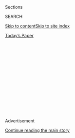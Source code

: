 <div id="app">

<div>

<div>

<div>

<div class="NYTAppHideMasthead css-1q2w90k e1suatyy0">

<div class="section css-ui9rw0 e1suatyy2">

<div class="css-eph4ug er09x8g0">

<div class="css-6n7j50">

</div>

<span class="css-1dv1kvn">Sections</span>

<div class="css-10488qs">

<span class="css-1dv1kvn">SEARCH</span>

</div>

[Skip to content](#site-content)[Skip to site
index](#site-index)

</div>

<div class="css-10698na e1huz5gh0">

</div>

</div>

<div id="masthead-bar-one" class="section hasLinks css-15hmgas e1csuq9d3">

<div class="css-uqyvli e1csuq9d0">

</div>

<div class="css-1uqjmks e1csuq9d1">

</div>

<div class="css-9e9ivx">

[](https://myaccount.nytimes3xbfgragh.onion/auth/login?response_type=cookie&client_id=vi)

</div>

<div class="css-1bvtpon e1csuq9d2">

[Today’s
Paper](https://www.nytimes3xbfgragh.onion/section/todayspaper)

</div>

</div>

</div>

</div>

<div data-aria-hidden="false">

<div id="site-content" data-role="main">

<div>

<div class="css-1aor85t" style="opacity:0.000000001;z-index:-1;visibility:hidden">

<div class="css-1hqnpie">

<div class="css-epjblv">

<span class="css-17xtcya">[Opinion](/section/opinion)</span><span class="css-x15j1o">|</span><span class="css-fwqvlz">Cameras
Won’t Stop Police From
Killing</span>

</div>

<div class="css-k008qs">

<div class="css-1iwv8en">

<span class="css-18z7m18"></span>

<div>

</div>

</div>

<span class="css-1n6z4y">https://nyti.ms/3gVfMZV</span>

<div class="css-1705lsu">

<div class="css-4xjgmj">

<div class="css-4skfbu" data-role="toolbar" data-aria-label="Social Media Share buttons, Save button, and Comments Panel with current comment count" data-testid="share-tools">

  - 
  - 
  - 
  - 
    
    <div class="css-6n7j50">
    
    </div>

  - 
  - 

</div>

</div>

</div>

</div>

</div>

</div>

<div id="NYT_TOP_BANNER_REGION" class="css-13pd83m">

</div>

<div id="top-wrapper" class="css-1sy8kpn">

<div id="top-slug" class="css-l9onyx">

Advertisement

</div>

[Continue reading the main
story](#after-top)

<div class="ad top-wrapper" style="text-align:center;height:100%;display:block;min-height:250px">

<div id="top" class="place-ad" data-position="top" data-size-key="top">

</div>

</div>

<div id="after-top">

</div>

</div>

<div>

<div class="css-v5btjw etb61u70">

<div class="css-v05ibm etb61u71">

[Opinion](/section/opinion)

</div>

</div>

<div id="sponsor-wrapper" class="css-1hyfx7x">

<div id="sponsor-slug" class="css-19vbshk">

Supported by

</div>

[Continue reading the main
story](#after-sponsor)

<div id="sponsor" class="ad sponsor-wrapper" style="text-align:center;height:100%;display:block">

</div>

<div id="after-sponsor">

</div>

</div>

<div class="css-186x18t">

</div>

<div class="css-1vkm6nb ehdk2mb0">

# Cameras Won’t Stop Police From Killing

</div>

Body cams have turned brutality into spectacle.

<div class="css-18e8msd">

<div class="css-vp77d3 epjyd6m0">

<div class="css-1p10dcb ey68jwv0" data-aria-hidden="true">

[![Farhad
Manjoo](https://static01.graylady3jvrrxbe.onion/images/2019/01/08/opinion/farhad-manjoo-opinion/farhad-manjoo-opinion-thumbLarge.png
"Farhad Manjoo")](https://www.nytimes3xbfgragh.onion/by/farhad-manjoo)

</div>

<div class="css-1baulvz">

By [<span class="css-1baulvz last-byline" itemprop="name">Farhad
Manjoo</span>](https://www.nytimes3xbfgragh.onion/by/farhad-manjoo)

<div class="css-8atqhb">

Opinion Columnist

</div>

</div>

</div>

  - June 3,
    2020

  - 
    
    <div class="css-4xjgmj">
    
    <div class="css-pvvomx" data-role="toolbar" data-aria-label="Social Media Share buttons, Save button, and Comments Panel with current comment count" data-testid="share-tools">
    
      - 
      - 
      - 
      - 
        
        <div class="css-6n7j50">
        
        </div>
    
      - 
      - 
    
    </div>
    
    </div>

</div>

<div class="css-79elbk" data-testid="photoviewer-wrapper">

<div class="css-z3e15g" data-testid="photoviewer-wrapper-hidden">

</div>

<div class="css-1a48zt4 ehw59r15" data-testid="photoviewer-children">

![<span class="css-16f3y1r e13ogyst0" data-aria-hidden="true">A police
officer wearing a body cam is seen during a demonstration on May 31,
2020 in Atlanta,
Georgia.</span><span class="css-cnj6d5 e1z0qqy90" itemprop="copyrightHolder"><span class="css-1ly73wi e1tej78p0">Credit...</span><span><span>Elijah
Nouvelage/Getty
Images</span></span></span>](https://static01.graylady3jvrrxbe.onion/images/2020/06/03/opinion/03manjoo1/merlin_173047794_244075a0-dee1-4968-9a2d-4c30b9ae861a-articleLarge.jpg?quality=75&auto=webp&disable=upscale)

</div>

</div>

</div>

<div class="section meteredContent css-1r7ky0e" name="articleBody" itemprop="articleBody">

<div class="css-1fanzo5 StoryBodyCompanionColumn">

<div class="css-53u6y8">

A chilling word keeps coming to mind this week, like a scratched-up
record stuck on a lazy loop in my tweet-addled brain. *Impunity*.

If you can bear it, watch one of the videos of [George
Floyd’s](https://www.nytimes3xbfgragh.onion/2020/06/04/us/politics/george-floyd-witness-maurice-lester-hall.html)
death last week at the hands of the Minneapolis Police Department. Focus
on the eyes of Derek Chauvin, the officer who has been charged with
murder and manslaughter for pressing his knee into Floyd’s neck for a
torturous eight minutes and 46 seconds.

At several points, Chauvin makes smirking eye contact with the camera.
He even halfheartedly reaches for what looks like pepper spray when the
phone-wielding bystanders get a bit rowdy in their insistence that Floyd
is dying before their eyes. But the presence of the bystanders doesn’t
stop him; it’s almost as if Chauvin knows nothing can touch him.
*Impunity* is the only word I can think of for it.

Keep a close eye, too, on Tou Thao, Chauvin’s partner, who engages with
the crowd in the manner of a security guard at an amusement park. As
Chauvin pins Floyd down, Thao is almost polite in his colloquy with the
people recording the scene. It’s as if he knows he’s going to be all
over social media later, so he’s going to play it cool.

</div>

</div>

<div class="css-1fanzo5 StoryBodyCompanionColumn">

<div class="css-53u6y8">

I’ve watched the Floyd videos at least a dozen times, and every time,
it’s Thao’s composure that stiffens the hairs on the back of my neck.
Thao comes off as completely unashamed of the misconduct he
[witnesses](https://www.nytimes3xbfgragh.onion/2020/06/04/us/politics/george-floyd-witness-maurice-lester-hall.html)
and, with his silence, encourages, in full public view.

Cameras were supposed to eliminate this sort of horror. Here, they
hardly make it better.

Ever since [the beating of Rodney King in Los Angeles
in 1991](https://www.nytimes3xbfgragh.onion/1991/03/07/us/tape-of-beating-by-police-revives-charges-of-racism.html),
America has been flooded with videos — captured by bystanders and by law
enforcement officers on dashboard and body cams — that have highlighted
the routine abuse and killing of unarmed black people at the hands of
the police.

As these cameras have become ubiquitous, we have gotten a better picture
of the scale of the horror. At times, as in [the death of Eric Garner on
Staten Island
in 2014](https://www.theguardian.com/us-news/video/2014/dec/04/i-cant-breathe-eric-garner-chokehold-death-video),
bystanders have managed to capture the precise moment at which police
misconduct becomes fatal.

Yet in the Garner video, the police try to push the camera away. The
cops seemed at least embarrassed by it.

What’s particularly nauseating about the Floyd videos is that the
officers know they’re being watched, yet they are not deterred and don’t
even seem bothered by the cameras. A similar shamelessness was on
display in the innumerable
[clips](https://www.theverge.com/2020/5/31/21276044/police-violence-protest-george-floyd)
showing police officers brazenly assaulting protesters and journalists
during protests this weekend.

</div>

</div>

<div class="css-1fanzo5 StoryBodyCompanionColumn">

<div class="css-53u6y8">

As I scrolled through [endless collections of
these](https://twitter.com/fmanjoo/status/1267290935198486529?s=20)
online, I found it hard to escape the conclusion that America’s police
forces are not just unfairly brutal — they also do not seem to care
anymore about being caught on tape.

While videos have catalyzed protest movements like Black Lives Matter,
documenting police misconduct in America has had little effect in
reducing it.

Not long ago, many reformers saw video as a key way to improve policing.
In 2014, after the killing of Michael Brown by the police in Ferguson,
Mo., the Obama administration allocated funds to help police departments
purchase tens of thousands of body cameras. Even some civil liberties
groups [endorsed the
idea](https://www.aclu.org/other/police-body-mounted-cameras-right-policies-place-win-all?redirect=technology-and-liberty/police-body-mounted-cameras-right-policies-place-win-all#control%22%3E%20position%20paper%20%3C/a%3Esupporting%20the%20use%20of%20bodycams%20by%20police.).

The theory was simple: If there were bad cops on the force, body cams
would root them out and make it easier to prosecute them.

But it hasn’t worked out that way. One major study of body cameras in
American policing, which [followed more than 2,000 officers in
Washington,
D.C.](https://www.pnas.org/content/116/21/10329.short?rss=1), [found
that the cameras did little to alter police
behavior](https://www.nytimes3xbfgragh.onion/2017/10/20/upshot/a-big-test-of-police-body-cameras-defies-expectations.html).
Officers equipped with cameras used force and faced complaints from
civilians at rates similar to those for officers who didn’t have
cameras.

What’s more, in [several high-profile
cases](https://www.vox.com/policy-and-politics/2017/7/21/15983842/police-body-cameras-failures),
jurors were reluctant to convict, even with eyewitness and body-cam
videos capturing wrongdoing. In 2015, Michael Slager, a police officer
in North Charleston, S.C., who had been caught on video shooting a black
man named Walter Scott multiple times in the back, was charged with
murder. The trial ended in a hung jury when a [lone juror declared
himself unable to
convict](https://www.nbcnews.com/news/crime-courts/jury-says-it-s-deadlocked-trial-officer-who-shot-walter-n691291).
(Slager later pleaded guilty to the federal crime of violating Scott’s
civil rights and was sentenced in 2017 to [20 years in
prison](https://www.nytimes3xbfgragh.onion/2017/12/07/us/michael-slager-sentence-walter-scott.html).)

One problem is that video is often open to interpretation — where
critics of the police see clear brutality, jurors who are inclined to
give police officers the benefit of the doubt may
[excuse](https://www.cnn.com/2017/06/16/us/philando-castile-trial-verdict/index.html)
as sins actions in the heat of the moment.

</div>

</div>

<div class="css-1fanzo5 StoryBodyCompanionColumn">

<div class="css-53u6y8">

There are also a hodgepodge of policies governing body cameras.
[Different states have different
rules](https://www.brennancenter.org/our-work/research-reports/police-body-worn-camera-policies)
about when officers are supposed to turn them on and [who gets access to
the video when there are questions about officers’
conduct](https://www.abc10.com/article/news/local/release-of-police-body-cam-video-policies-varies-between-agencies/103-530783929).
In some cases, officers equipped with body cameras have conveniently
[neglected to turn them
on](https://www.vox.com/policy-and-politics/2017/7/17/15985442/minneapolis-police-shooting-justine-damond-video).
On Monday, the mayor of Louisville, Ky., [fired the city’s police
chief](https://www.cbsnews.com/news/steve-conrad-louisville-police-chief-fired-protest-shooting-death/)
after discovering that two officers involved in the fatal shooting of a
black business owner had not turned on their body cameras.

What happens when, time and again, law enforcement officers are recorded
brutalizing citizens but left unpunished? I worry that police violence
will become even more normalized, turning into a crude spectacle that
loses even the ability to shock. How else to explain the orgy of
violence on display this weekend? A small selection:

Here are Atlanta police officers breaking into a car and attacking two
young people.

</div>

</div>

<div class="css-cfo9c3">

</div>

<div class="css-1fanzo5 StoryBodyCompanionColumn">

<div class="css-53u6y8">

Here are members of the National Guard and the Minneapolis Police
Department firing paint rounds at people on a residential street.

</div>

</div>

<div class="css-cfo9c3">

</div>

<div class="css-1fanzo5 StoryBodyCompanionColumn">

<div class="css-53u6y8">

Here is a New York Police Department vehicle ramming a crowd of
protesters in Brooklyn.

</div>

</div>

<div class="css-cfo9c3">

</div>

<div class="css-1fanzo5 StoryBodyCompanionColumn">

<div class="css-53u6y8">

And here are two Australian journalists brutalized by the police in
Washington, D.C. — one of many incidents in which members of the news
media appeared to have been deliberately [targeted by the
police](https://www.nytimes3xbfgragh.onion/2020/06/01/business/media/reporters-protests-george-floyd.html).

</div>

</div>

<div class="css-cfo9c3">

</div>

<div class="css-1fanzo5 StoryBodyCompanionColumn">

<div class="css-53u6y8">

“The whole world is watching” is what American pundits might say to
China’s leaders when they round up Uighurs to send to re-education
camps, or to Vladimir Putin of Russia when he [banishes
dissidents](https://www.nytimes3xbfgragh.onion/2019/12/24/world/europe/navalny-russia-putin.html)
to an Arctic military base.

</div>

</div>

<div class="css-1fanzo5 StoryBodyCompanionColumn">

<div class="css-53u6y8">

The phrase applies to our country, too. The whole world is watching and
has been for decades. Yet little changes, because merely watching is not
nearly enough.

## Office Hours With Farhad Manjoo

*Farhad wants to* [*chat with readers on the
phone*](https://www.nytimes3xbfgragh.onion/2019/05/16/opinion/farhad-office-hours.html?module=inline)*.
If you’re interested in talking to a New York Times columnist about
anything that’s on your mind, please fill out this form. Farhad will
select a few readers to
call.*

</div>

</div>

<div style="max-width:100%;margin:0 auto">

<div class="css-17dprlf" data-id="100000006507025" data-slug="farhad-office-hours" style="max-width:600px">

</div>

</div>

<div class="css-1fanzo5 StoryBodyCompanionColumn">

<div class="css-53u6y8">

*The Times is committed to publishing* [*a diversity of
letters*](https://www.nytimes3xbfgragh.onion/2019/01/31/opinion/letters/letters-to-editor-new-york-times-women.html)
*to the editor. We’d like to hear what you think about this or any of
our articles. Here are some*
[*tips*](https://help.nytimes3xbfgragh.onion/hc/en-us/articles/115014925288-How-to-submit-a-letter-to-the-editor)*.
And here's our email:*
[*letters@NYTimes.com*](mailto:letters@NYTimes.com)*.*

*Follow The New York Times Opinion section on*
[*Facebook*](https://www.facebookcorewwwi.onion/nytopinion)*,* [*Twitter
(@NYTopinion)*](http://twitter.com/NYTOpinion) *and*
[*Instagram*](https://www.instagram.com/nytopinion/)*.*

</div>

</div>

</div>

<div>

</div>

<div>

</div>

<div>

</div>

<div>

<div id="bottom-wrapper" class="css-1ede5it">

<div id="bottom-slug" class="css-l9onyx">

Advertisement

</div>

[Continue reading the main
story](#after-bottom)

<div id="bottom" class="ad bottom-wrapper" style="text-align:center;height:100%;display:block;min-height:90px">

</div>

<div id="after-bottom">

</div>

</div>

</div>

</div>

</div>

## Site Index

<div>

</div>

## Site Information Navigation

  - [© <span>2020</span> <span>The New York Times
    Company</span>](https://help.nytimes3xbfgragh.onion/hc/en-us/articles/115014792127-Copyright-notice)

<!-- end list -->

  - [NYTCo](https://www.nytco.com/)
  - [Contact
    Us](https://help.nytimes3xbfgragh.onion/hc/en-us/articles/115015385887-Contact-Us)
  - [Work with us](https://www.nytco.com/careers/)
  - [Advertise](https://nytmediakit.com/)
  - [T Brand Studio](http://www.tbrandstudio.com/)
  - [Your Ad
    Choices](https://www.nytimes3xbfgragh.onion/privacy/cookie-policy#how-do-i-manage-trackers)
  - [Privacy](https://www.nytimes3xbfgragh.onion/privacy)
  - [Terms of
    Service](https://help.nytimes3xbfgragh.onion/hc/en-us/articles/115014893428-Terms-of-service)
  - [Terms of
    Sale](https://help.nytimes3xbfgragh.onion/hc/en-us/articles/115014893968-Terms-of-sale)
  - [Site
    Map](https://spiderbites.nytimes3xbfgragh.onion)
  - [Help](https://help.nytimes3xbfgragh.onion/hc/en-us)
  - [Subscriptions](https://www.nytimes3xbfgragh.onion/subscription?campaignId=37WXW)

</div>

</div>

</div>

</div>
